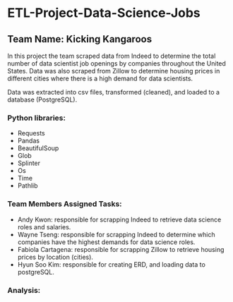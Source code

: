 # ETL-Project-Data-Science-Jobs

## Team Name: Kicking Kangaroos

In this project the team scraped data from Indeed to determine the total number of data scientist job openings by companies throughout the United States. Data was also scraped from Zillow to determine housing prices in different cities where there is a high demand for data scientists.

Data was extracted into csv files, transformed (cleaned), and loaded to a database (PostgreSQL). 

### Python libraries:

* Requests
* Pandas
* BeautifulSoup
* Glob
* Splinter
* Os
* Time
* Pathlib

### Team Members Assigned Tasks: 

* Andy Kwon: responsible for scrapping Indeed to retrieve data science roles and salaries.
* Wayne Tseng: responsible for scrapping Indeed to determine which companies have the highest demands for data science roles.
* Fabiola Cartagena: responsible for scrapping Zillow to retrieve housing prices by location (cities).
* Hyun Soo Kim: responsible for creating ERD, and loading data to postgreSQL.

### Analysis:
